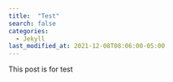 ```yaml
---
title:  "Test"
search: false
categories: 
  - Jekyll
last_modified_at: 2021-12-08T08:06:00-05:00
---
```


This post is for test